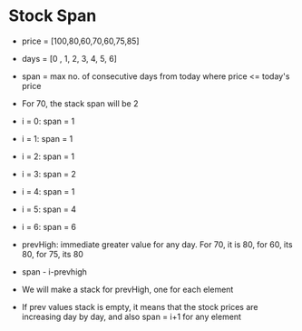 # Stock Span
- price = [100,80,60,70,60,75,85]
- days =  [0  , 1, 2, 3, 4, 5, 6]
- span = max no. of consecutive days from today where price <= today's price
- For 70, the stack span will be 2
- i = 0: span = 1
- i = 1: span = 1
- i = 2: span = 1
- i = 3: span = 2
- i = 4: span = 1
- i = 5: span = 4
- i = 6: span = 6

- prevHigh: immediate greater value for any day. For 70, it is 80, for 60, its 80, for 75, its 80
- span - i-prevhigh
- We will make a stack for prevHigh, one for each element
- If prev values stack is empty, it means that the stock prices are increasing day by day, and also span = i+1 for any element
